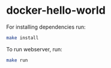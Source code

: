 # docker-hello-world

For installing dependencies run:

```sh
make install
```

To run webserver, run:

```sh
make run
```
